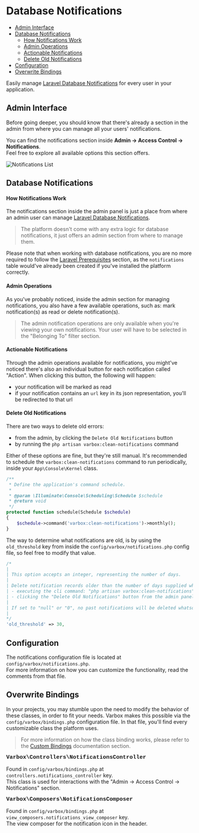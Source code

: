 # Database Notifications

- [Admin Interface](#admin-interface)
- [Database Notifications](#database-notifications)
    - [How Notifications Work](#how-notifications-work)
    - [Admin Operations](#admin-operations)
    - [Actionable Notifications](#actionable-notifications)
    - [Delete Old Notifications](#delete-old-notifications)
- [Configuration](#configuration)
- [Overwrite Bindings](#overwrite-bindings)

Easily manage [Laravel Database Notifications](https://laravel.com/docs/7.x/notifications#database-notifications) for every user in your application.

<a name="admin-interface"></a>
## Admin Interface

Before going deeper, you should know that there's already a section in the admin from where you can manage all your users' notifications.

You can find the notifications section inside **Admin -> Access Control -> Notifications**.   
Feel free to explore all available options this section offers.

![Notifications List](/docs/{{version}}/notifications-list.png)

<a name="database-notifications"></a>
## Database Notifications

<a name="how-notifications-work"></a>
#### How Notifications Work

The notifications section inside the admin panel is just a place from where an admin user can manage [Laravel Database Notifications](https://laravel.com/docs/7.x/notifications#database-notifications).

> The platform doesn't come with any extra logic for database notifications, it just offers an admin section from where to manage them.

Please note that when working with database notifications, you are no more required to follow the [Laravel Prerequisites](https://laravel.com/docs/7.x/notifications#database-prerequisites) section, as the `notifications` table would've already been created if you've installed the platform correctly.

<a name="admin-operations"></a>
#### Admin Operations

As you've probably noticed, inside the admin section for managing notifications, you also have a few available operations, such as: mark notification(s) as read or delete notification(s).

> The admin notification operations are only available when you're viewing your own notifications. Your user will have to be selected in the "Belonging To" filter section.

<a name="actionable-notifications"></a>
#### Actionable Notifications

Through the admin operations available for notifications, you might've noticed there's also an individual button for each notification called "Action". 
When clicking this button, the following will happen:
- your notification will be marked as read
- if your notification contains an `url` key in its json representation, you'll be redirected to that url


<a name="delete-old-notifications"></a>
#### Delete Old Notifications

There are two ways to delete old errors:
- from the admin, by clicking the `Delete Old Notifications` button
- by running the `php artisan varbox:clean-notifications` command

Either of these options are fine, but they're still manual. It's recommended to schedule the `varbox:clean-notifications` command to run periodically, inside your `App\Console\Kernel` class.

```php
/**
 * Define the application's command schedule.
 *
 * @param \Illuminate\Console\Scheduling\Schedule $schedule
 * @return void
 */
protected function schedule(Schedule $schedule)
{
    $schedule->command('varbox:clean-notifications')->monthly();
}
```

The way to determine what notifications are old, is by using the `old_threshold` key from inside the `config/varbox/notifications.php` config file, so feel free to modify that value.

```php
/*
|
| This option accepts an integer, representing the number of days.
|
| Delete notification records older than the number of days supplied when:
| - executing the cli command: "php artisan varbox:clean-notifications"
| - clicking the "Delete Old Notifications" button from the admin panel
|
| If set to "null" or "0", no past notifications will be deleted whatsoever.
|
*/
'old_threshold' => 30,
```






<a name="configuration"></a>
## Configuration

The notifications configuration file is located at `config/varbox/notifications.php`.   
For more information on how you can customize the functionality, read the comments from that file.

<a name="overwrite-bindings"></a>
## Overwrite Bindings

In your projects, you may stumble upon the need to modify the behavior of these classes, in order to fit your needs.
Varbox makes this possible via the `config/varbox/bindings.php` configuration file. In that file, you'll find every customizable class the platform uses.

> For more information on how the class binding works, please refer to the [Custom Bindings](/docs/{{version}}/custom-bindings) documentation section.

<style>
    p.overwrite-class {
        display: block;
        font-family: SFMono-Regular,Menlo,Monaco,Consolas,Liberation Mono,Courier New,monospace;
        font-weight: 600;
        font-size: 15px;
        margin: 0;
    }
</style>

<p class="overwrite-class">Varbox\Controllers\NotificationsController</p>

Found in `config/varbox/bindings.php` at `controllers.notifications_controller` key.   
This class is used for interactions with the "Admin -> Access Control -> Notifications" section.

<p class="overwrite-class">Varbox\Composers\NotificationsComposer</p>

Found in `config/varbox/bindings.php` at `view_composers.notifications_view_composer` key.   
The view composer for the notification icon in the header.
